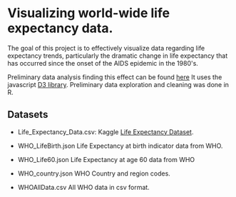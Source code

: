 
# Visualizing world-wide life expectancy data.

The goal of this project is to effectively visualize data regarding life expectancy trends, particularly the dramatic change in life expectancy that has occurred since the onset of the AIDS epidemic in the 1980's. 

Preliminary data analysis finding this effect can be found [here](https://mikedphillips.github.io/life-expectancy/LinearRegressions.html)
 It uses the javascript [D3 library](https://github.com/d3/d3). Preliminary data exploration
and cleaning was done in R.

## Datasets

 * Life_Expectancy_Data.csv: Kaggle [Life Expectancy Dataset]( 
https://www.kaggle.com/kumarajarshi/life-expectancy-who?select=Life+Expectancy+Data.csv).
   
* WHO_LifeBirth.json   Life Expectancy at birth indicator data from WHO.
* WHO_Life60.json       Life Expectancy at age 60 data from WHO
* WHO_country.json      WHO Country and region codes.
* WHOAllData.csv   All WHO data in csv format.
